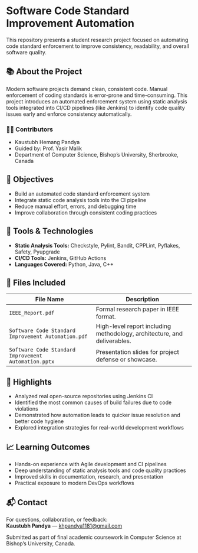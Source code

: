 # Software Code Standard Improvement Automation

This repository presents a student research project focused on automating code standard enforcement to improve consistency, readability, and overall software quality.

## 📚 About the Project

Modern software projects demand clean, consistent code. Manual enforcement of coding standards is error-prone and time-consuming. This project introduces an automated enforcement system using static analysis tools integrated into CI/CD pipelines (like Jenkins) to identify code quality issues early and enforce consistency automatically.

### 👨‍💻 Contributors

- Kaustubh Hemang Pandya
- Guided by: Prof. Yasir Malik  
- Department of Computer Science, Bishop’s University, Sherbrooke, Canada

## 🎯 Objectives

- Build an automated code standard enforcement system
- Integrate static code analysis tools into the CI pipeline
- Reduce manual effort, errors, and debugging time
- Improve collaboration through consistent coding practices

## 🧰 Tools & Technologies

- **Static Analysis Tools:** Checkstyle, Pylint, Bandit, CPPLint, Pyflakes, Safety, Pyupgrade  
- **CI/CD Tools:** Jenkins, GitHub Actions  
- **Languages Covered:** Python, Java, C++

## 📝 Files Included

| File Name | Description |
|-----------|-------------|
| `IEEE_Report.pdf` | Formal research paper in IEEE format. |
| `Software Code Standard Improvement Automation.pdf` | High-level report including methodology, architecture, and deliverables. |
| `Software Code Standard Improvement Automation.pptx` | Presentation slides for project defense or showcase. |

## 🚀 Highlights

- Analyzed real open-source repositories using Jenkins CI
- Identified the most common causes of build failures due to code violations
- Demonstrated how automation leads to quicker issue resolution and better code hygiene
- Explored integration strategies for real-world development workflows

## 📈 Learning Outcomes

- Hands-on experience with Agile development and CI pipelines  
- Deep understanding of static analysis tools and code quality practices  
- Improved skills in documentation, research, and presentation  
- Practical exposure to modern DevOps workflows

## 📬 Contact

For questions, collaboration, or feedback:  
**Kaustubh Pandya** — [khpandya1181@gmail.com](mailto:khpandya1181@gmail.com)

Submitted as part of final academic coursework in Computer Science at Bishop’s University, Canada.
